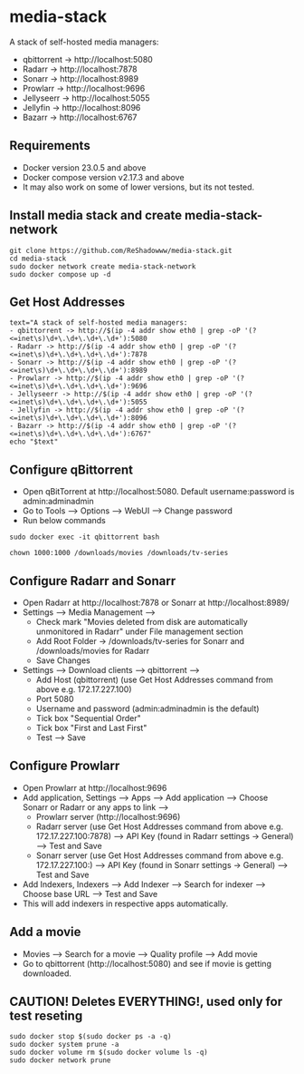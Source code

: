 # media-stack

A stack of self-hosted media managers:
- qbittorrent -> http://localhost:5080
- Radarr -> http://localhost:7878
- Sonarr -> http://localhost:8989
- Prowlarr -> http://localhost:9696
- Jellyseerr -> http://localhost:5055
- Jellyfin -> http://localhost:8096
- Bazarr -> http://localhost:6767

## Requirements

- Docker version 23.0.5 and above
- Docker compose version v2.17.3 and above
- It may also work on some of lower versions, but its not tested.

## Install media stack and create media-stack-network

```
git clone https://github.com/ReShadowww/media-stack.git
cd media-stack
sudo docker network create media-stack-network
sudo docker compose up -d
```

## Get Host Addresses 

```
text="A stack of self-hosted media managers:
- qbittorrent -> http://$(ip -4 addr show eth0 | grep -oP '(?<=inet\s)\d+\.\d+\.\d+\.\d+'):5080
- Radarr -> http://$(ip -4 addr show eth0 | grep -oP '(?<=inet\s)\d+\.\d+\.\d+\.\d+'):7878
- Sonarr -> http://$(ip -4 addr show eth0 | grep -oP '(?<=inet\s)\d+\.\d+\.\d+\.\d+'):8989
- Prowlarr -> http://$(ip -4 addr show eth0 | grep -oP '(?<=inet\s)\d+\.\d+\.\d+\.\d+'):9696
- Jellyseerr -> http://$(ip -4 addr show eth0 | grep -oP '(?<=inet\s)\d+\.\d+\.\d+\.\d+'):5055
- Jellyfin -> http://$(ip -4 addr show eth0 | grep -oP '(?<=inet\s)\d+\.\d+\.\d+\.\d+'):8096
- Bazarr -> http://$(ip -4 addr show eth0 | grep -oP '(?<=inet\s)\d+\.\d+\.\d+\.\d+'):6767"
echo "$text"
```


## Configure qBittorrent

- Open qBitTorrent at http://localhost:5080. Default username:password is admin:adminadmin
- Go to Tools --> Options --> WebUI --> Change password
- Run below commands

```
sudo docker exec -it qbittorrent bash

chown 1000:1000 /downloads/movies /downloads/tv-series
```

## Configure Radarr and Sonarr

- Open Radarr at http://localhost:7878 or Sonarr at http://localhost:8989/
- Settings --> Media Management -->
  - Check mark "Movies deleted from disk are automatically unmonitored in Radarr" under File management section
  - Add Root Folder -> /downloads/tv-series for Sonarr and /downloads/movies for Radarr
  - Save Changes
- Settings --> Download clients --> qbittorrent -->
  - Add Host (qbittorrent) (use Get Host Addresses command from above e.g. 172.17.227.100)
  - Port 5080
  - Username and password (admin:adminadmin is the default)
  - Tick box "Sequential Order"
  - Tick box "First and Last First"
  - Test --> Save

## Configure Prowlarr

- Open Prowlarr at http://localhost:9696
- Add application, Settings --> Apps --> Add application --> Choose Sonarr or Radarr or any apps to link -->
  - Prowlarr server (http://localhost:9696)
  - Radarr server (use Get Host Addresses command from above e.g. 172.17.227.100:7878) --> API Key (found in Radarr settings -> General) --> Test and Save
  - Sonarr server (use Get Host Addresses command from above e.g. 172.17.227.100:) --> API Key (found in Sonarr settings -> General) --> Test and Save
- Add Indexers, Indexers --> Add Indexer --> Search for indexer --> Choose base URL --> Test and Save
- This will add indexers in respective apps automatically.

## Add a movie

- Movies --> Search for a movie --> Quality profile --> Add movie
- Go to qbittorrent (http://localhost:5080) and see if movie is getting downloaded.


## CAUTION! Deletes EVERYTHING!, used only for test reseting
```
sudo docker stop $(sudo docker ps -a -q)
sudo docker system prune -a
sudo docker volume rm $(sudo docker volume ls -q)
sudo docker network prune
```
